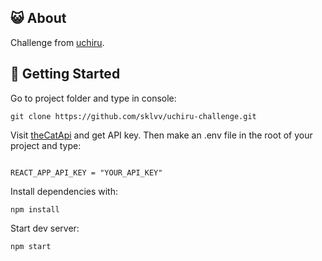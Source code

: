 ## 😺 About

Challenge from [uchiru](https://uchi.ru/main).

## 🚩 Getting Started <a name = "installing"></a>

Go to project folder and type in console:

```
git clone https://github.com/sklvv/uchiru-challenge.git
```

Visit [theCatApi](https://thecatapi.com/) and get API key. Then make an .env file in the root of your project and type:

```-++

REACT_APP_API_KEY = "YOUR_API_KEY"
```

Install dependencies with:

```
npm install
```

Start dev server:

```
npm start
```
